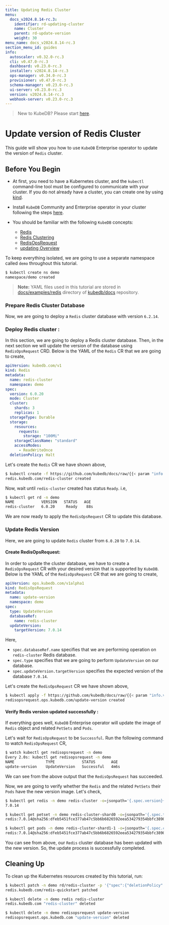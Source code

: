 ```yaml
---
title: Updating Redis Cluster
menu:
  docs_v2024.8.14-rc.3:
    identifier: rd-updating-cluster
    name: Cluster
    parent: rd-update-version
    weight: 30
menu_name: docs_v2024.8.14-rc.3
section_menu_id: guides
info:
  autoscaler: v0.32.0-rc.3
  cli: v0.47.0-rc.3
  dashboard: v0.23.0-rc.3
  installer: v2024.8.14-rc.3
  ops-manager: v0.34.0-rc.3
  provisioner: v0.47.0-rc.3
  schema-manager: v0.23.0-rc.3
  ui-server: v0.23.0-rc.3
  version: v2024.8.14-rc.3
  webhook-server: v0.23.0-rc.3
---
```


> New to KubeDB? Please start [here](/docs/v2024.8.14-rc.3/README).

# Update version of Redis Cluster

This guide will show you how to use `KubeDB` Enterprise operator to update the version of `Redis` cluster.

## Before You Begin

- At first, you need to have a Kubernetes cluster, and the `kubectl` command-line tool must be configured to communicate with your cluster. If you do not already have a cluster, you can create one by using [kind](https://kind.sigs.k8s.io/docs/user/quick-start/).

- Install `KubeDB` Community and Enterprise operator in your cluster following the steps [here](/docs/v2024.8.14-rc.3/setup/README).

- You should be familiar with the following `KubeDB` concepts:
  - [Redis](/docs/v2024.8.14-rc.3/guides/redis/concepts/redis)
  - [Redis Clustering](/docs/v2024.8.14-rc.3/guides/redis/clustering/redis-cluster)
  - [RedisOpsRequest](/docs/v2024.8.14-rc.3/guides/redis/concepts/redisopsrequest)
  - [updating Overview](/docs/v2024.8.14-rc.3/guides/redis/update-version/overview)

To keep everything isolated, we are going to use a separate namespace called `demo` throughout this tutorial.

```bash
$ kubectl create ns demo
namespace/demo created
```

> **Note:** YAML files used in this tutorial are stored in [docs/examples/redis](/docs/v2024.8.14-rc.3/examples/redis) directory of [kubedb/docs](https://github.com/kube/docs) repository.

### Prepare Redis Cluster Database

Now, we are going to deploy a `Redis` cluster database with version `6.2.14`.

### Deploy Redis cluster :

In this section, we are going to deploy a Redis cluster database. Then, in the next section we will update the version of the database using `RedisOpsRequest` CRD. Below is the YAML of the `Redis` CR that we are going to create,

```yaml
apiVersion: kubedb.com/v1
kind: Redis
metadata:
  name: redis-cluster
  namespace: demo
spec:
  version: 6.0.20
  mode: Cluster
  cluster:
    shards: 3
    replicas: 1
  storageType: Durable
  storage:
    resources:
      requests:
        storage: "100Mi"
    storageClassName: "standard"
    accessModes:
      - ReadWriteOnce
  deletionPolicy: Halt
```

Let's create the `Redis` CR we have shown above,

```bash
$ kubectl create -f https://github.com/kubedb/docs/raw/{{< param "info.version" >}}/docs/examples/redis/update-version/rd-cluster.yaml
redis.kubedb.com/redis-cluster created
```

Now, wait until `redis-cluster` created has status `Ready`. i.e,

```bash
$ kubectl get rd -n demo
NAME            VERSION   STATUS   AGE
redis-cluster   6.0.20     Ready    88s
```

We are now ready to apply the `RedisOpsRequest` CR to update this database.

### Update Redis Version

Here, we are going to update `Redis` cluster from `6.0.20` to `7.0.14`.

#### Create RedisOpsRequest:

In order to update the cluster database, we have to create a `RedisOpsRequest` CR with your desired version that is supported by `KubeDB`. Below is the YAML of the `RedisOpsRequest` CR that we are going to create,

```yaml
apiVersion: ops.kubedb.com/v1alpha1
kind: RedisOpsRequest
metadata:
  name: update-version
  namespace: demo
spec:
  type: UpdateVersion
  databaseRef:
    name: redis-cluster
  updateVersion:
    targetVersion: 7.0.14
```

Here,

- `spec.databaseRef.name` specifies that we are performing operation on `redis-cluster` Redis database.
- `spec.type` specifies that we are going to perform `UpdateVersion` on our database.
- `spec.updateVersion.targetVersion` specifies the expected version of the database `7.0.14`.

Let's create the `RedisOpsRequest` CR we have shown above,

```bash
$ kubectl apply -f https://github.com/kubedb/docs/raw/{{< param "info.version" >}}/docs/examples/redis/update-version/update-version.yaml
redisopsrequest.ops.kubedb.com/update-version created
```

#### Verify Redis version updated successfully :

If everything goes well, `KubeDB` Enterprise operator will update the image of `Redis` object and related `PetSets` and `Pods`.

Let's wait for `RedisOpsRequest` to be `Successful`.  Run the following command to watch `RedisOpsRequest` CR,

```bash
$ watch kubectl get redisopsrequest -n demo
Every 2.0s: kubectl get redisopsrequest -n demo
NAME              TYPE            STATUS       AGE
update-version    UpdateVersion   Successful   4m6s
```

We can see from the above output that the `RedisOpsRequest` has succeeded. 

Now, we are going to verify whether the `Redis` and the related `PetSets` their `Pods` have the new version image. Let's check,

```bash
$ kubectl get redis -n demo redis-cluster -o=jsonpath='{.spec.version}{"\n"}'
7.0.14

$ kubectl get petset -n demo redis-cluster-shard0 -o=jsonpath='{.spec.template.spec.containers[0].image}{"\n"}'
redis:7.0.14@sha256:dfeb5451fce377ab47c5bb6b6826592eea534279354bbfc3890c0b5e9b57c763

$ kubectl get pods -n demo redis-cluster-shard1-1 -o=jsonpath='{.spec.containers[0].image}{"\n"}'
redis:7.0.14@sha256:dfeb5451fce377ab47c5bb6b6826592eea534279354bbfc3890c0b5e9b57c763
```

You can see from above, our `Redis` cluster database has been updated with the new version. So, the update process is successfully completed.

## Cleaning Up

To clean up the Kubernetes resources created by this tutorial, run:

```bash
$ kubectl patch -n demo rd/redis-cluster -p '{"spec":{"deletionPolicy":"WipeOut"}}' --type="merge"
redis.kubedb.com/redis-quickstart patched

$ kubectl delete -n demo redis redis-cluster
redis.kubedb.com "redis-cluster" deleted

$ kubectl delete -n demo redisopsrequest update-version
redisopsrequest.ops.kubedb.com "update-version" deleted
```
